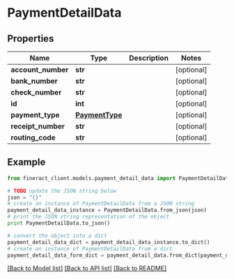 # PaymentDetailData


## Properties

Name | Type | Description | Notes
------------ | ------------- | ------------- | -------------
**account_number** | **str** |  | [optional] 
**bank_number** | **str** |  | [optional] 
**check_number** | **str** |  | [optional] 
**id** | **int** |  | [optional] 
**payment_type** | [**PaymentType**](PaymentType.md) |  | [optional] 
**receipt_number** | **str** |  | [optional] 
**routing_code** | **str** |  | [optional] 

## Example

```python
from fineract_client.models.payment_detail_data import PaymentDetailData

# TODO update the JSON string below
json = "{}"
# create an instance of PaymentDetailData from a JSON string
payment_detail_data_instance = PaymentDetailData.from_json(json)
# print the JSON string representation of the object
print PaymentDetailData.to_json()

# convert the object into a dict
payment_detail_data_dict = payment_detail_data_instance.to_dict()
# create an instance of PaymentDetailData from a dict
payment_detail_data_form_dict = payment_detail_data.from_dict(payment_detail_data_dict)
```
[[Back to Model list]](../README.md#documentation-for-models) [[Back to API list]](../README.md#documentation-for-api-endpoints) [[Back to README]](../README.md)


